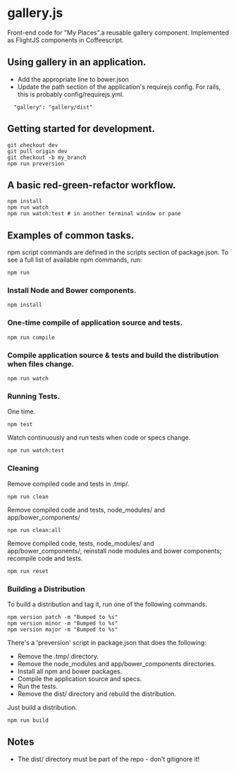 
# gallery.js
Front-end code for "My Places".a reusable gallery component.
Implemented as FlightJS components in Coffeescript.

## Using gallery in an application.

- Add the appropriate line to bower.json
- Update the path section of the application's requirejs config. For rails, this is probably config/requirejs.yml.
```
  "gallery": "gallery/dist"
```

## Getting started for development.
```
git checkout dev
git pull origin dev
git checkout -b my_branch
npm run preversion
```

## A basic red-green-refactor workflow.

```
npm install
npm run watch
npm run watch:test # in another terminal window or pane
```

## Examples of common tasks.

npm script commands are defined in the scripts section of package.json.
To see a full list of available npm commands, run:

```
npm run
```

### Install Node and Bower components.

```
npm install
```

### One-time compile of application source and tests.

```
npm run compile
```

### Compile application source & tests and build the distribution when files change.

```
npm run watch
```

### Running Tests.

One time.

```
npm test
```

Watch continuously and run tests when code or specs change.

```
npm run watch:test
```

### Cleaning

Remove compiled code and tests in .tmp/.

```
npm run clean
```

Remove compiled code and tests, node_modules/ and app/bower_components/

```
npm run clean:all
```

Remove compiled code, tests, node_modules/ and app/bower_components/; reinstall
node modules and bower components; recompile code and tests.

```
npm run reset
```

### Building a Distribution

To build a distribution and tag it, run one of the following commands.

```
npm version patch -m "Bumped to %s"
npm version minor -m "Bumped to %s"
npm version major -m "Bumped to %s"
```

There's a 'preversion' script in package.json that does the following:
  - Remove the .tmp/ directory.
  - Remove the node_modules and app/bower_components directories.
  - Install all npm and bower packages.
  - Compile the application source and specs.
  - Run the tests.
  - Remove the dist/ directory and rebuild the distribution.

Just build a distribution.

```
npm run build
```

## Notes
  - The dist/ directory must be part of the repo - don't gitignore it!

